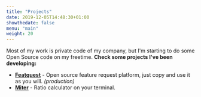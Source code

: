 ```yaml
---
title: "Projects"
date: 2019-12-05T14:48:30+01:00
showthedate: false
menu: "main"
weight: 20
---
```


Most of my work is private code of my company, but I'm starting to do some Open Source code on my freetime. **Check some projects I've been developing:**

* **[Featquest](https://github.com/rafamrs/featquest)** - Open source feature request platform, just copy and use it as you will. *(production)*
* **[Miter](https://github.com/rafamrs/miter)** - Ratio calculator on your terminal.